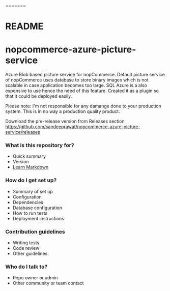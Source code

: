=======
# README #

# nopcommerce-azure-picture-service
Azure Blob based picture service for nopCommerce. 
Default picture service of nopCommerce uses database to store binary images which is not scalable in case application becomes too large. SQL Azure is a also expensive to use hence the need of this feature. 
Created it as a plugin so that it could be deployed easily.

Please note:
I'm not responsible for any damange done to your production system. This is in no way a production quality product.

Download the pre-release version from Releases section 
https://github.com/sandeeprawat/nopcommerce-azure-picture-service/releases 
### What is this repository for? ###

* Quick summary
* Version
* [Learn Markdown](https://bitbucket.org/tutorials/markdowndemo)

### How do I get set up? ###

* Summary of set up
* Configuration
* Dependencies
* Database configuration
* How to run tests
* Deployment instructions

### Contribution guidelines ###

* Writing tests
* Code review
* Other guidelines

### Who do I talk to? ###

* Repo owner or admin
* Other community or team contact

